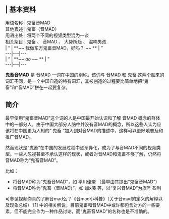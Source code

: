 |  **基本资料**  
---  
用语名称  |  鬼畜音MAD   
其他表述  |  鬼畜（音MAD）   
用语出处  |  将两个不同的视频类型混为一谈   
相关条目  |  鬼畜  、  音MAD  、  大势所趋  、  混响男孩   
|  “  |  **~~ 我做东方鬼畜音MAD，好吗？  ~~ ** |  ”   
---|---|---  
|  “  |  **~~ *ao*  ~~ ** |  ”   
---|---|---  
  
**鬼畜音MAD** 是  音MAD  一词在中国的别称。该词与  音MAD  和  鬼畜
这两个舶来的词汇不同，是一个中国自造的特有词汇，其被创造的过程要比简单地把“鬼畜”和“音MAD”拼在一起要复杂。

##  简介

最早使用“鬼畜音MAD”这个词的人是中国最开始认识和了解  音MAD
概念的群体中的一部分人，由于中国大部分人脑中并没有音MAD的概念，所以这些人认为应该将在中国更为人知的“  鬼畜
”加入到对音MAD的描述中，这样可以更好地普及和推广音MAD。

然而现状是“鬼畜”在中国的发展过程中逐渐异化，成为了与音MAD不同的视频类型。一些人忽视甚至不承认这样的现状，或者对音MAD和鬼畜不够了解，仍然将音MAD称为“鬼畜音MAD”。

比如：

  * 将音MAD称为“鬼畜音MAD”，如  平川佳奈  （最早由其提出“鬼畜音MAD”） 
  * 将音MAD称为“鬼畜（音MAD）”，如  加x藤  等，以“复兴音MAD”为旗号  盈利 

可参见视频你真的了解音mad么？《音mad小科普》（关于音mad的定义的解释以及现象总结）  [1]
中的相关解说，目前鬼畜和音MAD中或许都包含对方的一些要素，但不能完全作为一种作品讨论，而“鬼畜音MAD”的名称也是不准确的。

  